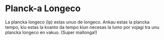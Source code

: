 # Planck-a Longeco

La plancka longeco (lp) estas unuo de longeco. Ankau estas la plancka tempo, kiu
estas la kvanto da tempo kiun necesas la lumo por vojagi tra unu plancka longeco
en vakuo. (Super mallonga!)
